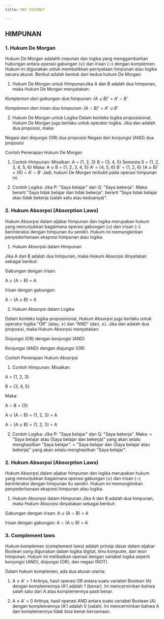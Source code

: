 ```yaml
---
title: MAT DISKRET

---
```


## HIMPUNAN
### 1. Hukum De Morgan
Hukum De Morgan adalahh impunan dan logika yang menggambarkan hubungan antara operasi gabungan (∪) dan irisan (∩) dengan komplemen. Hukum ini digunakan untuk membalikkan pernyataan himpunan atau logika secara akurat. Berikut adalah bentuk dari kedua hukum De Morgan:

1. Hukum De Morgan untuk HimpunanJika A dan B  adalah dua himpunan, maka Hukum De Morgan menyatakan:

*Komplemen dari gabungan dua himpunan:
(A ∪ B)' = A' ∩ B'*

*Komplemen dari irisan dua himpunan:
(A ∩ B)' = A' ∪ B'*

2. Hukum De Morgan untuk Logika
Dalam konteks logika proposisional, Hukum De Morgan juga berlaku untuk operator logika. Jika  dan  adalah dua proposisi, maka:

Negasi dari disjungsi (OR) dua proposisi
Negasi dari konjungsi (AND) dua proposisi

Contoh Penerapan Hukum De Morgan
1. Contoh Himpunan:
Misalkan:
A = {1, 2, 3}
B = {3, 4, 5}
Semesta S = {1, 2, 3, 4, 5, 6}
Maka:
A ∪ B = {1, 2, 3, 4, 5}
A' = {4, 5, 6}
B' = {1, 2, 6}
(A ∪ B)' = {6} = A' ∩ B'
Jadi, hukum De Morgan terbukti pada operasi himpunan ini.

2. Contoh Logika:
Jika P: "Saya belajar" dan Q: "Saya bekerja".
Maka:
 berarti "Saya tidak belajar dan tidak bekerja".
 berarti "Saya tidak belajar atau tidak bekerja (salah satu atau keduanya)".
 
 
### 2. Hukum Absorpsi (Absorption Laws)

Hukum Absorpsi dalam aljabar himpunan dan logika merupakan hukum yang menunjukkan bagaimana operasi gabungan (∪) dan irisan (∩) berinteraksi dengan himpunan itu sendiri. Hukum ini memungkinkan penyederhanaan ekspresi himpunan atau logika.

1. Hukum Absorpsi dalam Himpunan

Jika A dan B adalah dua himpunan, maka Hukum Absorpsi dinyatakan sebagai berikut:

Gabungan dengan irisan:


A ∪ (A ∩ B) = A

Irisan dengan gabungan:


A ∩ (A ∪ B) = A

2. Hukum Absorpsi dalam Logika

Dalam konteks logika proposisional, Hukum Absorpsi juga berlaku untuk operator logika "OR" (atau, ∨) dan "AND" (dan, ∧). Jika  dan  adalah dua proposisi, maka Hukum Absorpsi menyatakan:

Disjungsi (OR) dengan konjungsi (AND)

Konjungsi (AND) dengan disjungsi (OR)

Contoh Penerapan Hukum Absorpsi

1. Contoh Himpunan:
Misalkan:

A = {1, 2, 3}

B = {3, 4, 5}


Maka:

A ∩ B = {3}

A ∪ (A ∩ B) = {1, 2, 3} = A

A ∩ (A ∪ B) = {1, 2, 3} = A



2. Contoh Logika:
Jika P: "Saya belajar" dan Q: "Saya bekerja".
Maka:
= "Saya belajar atau (Saya belajar dan bekerja)" yang akan selalu menghasilkan "Saya belajar".
= "Saya belajar dan (Saya belajar atau bekerja)" yang akan selalu menghasilkan "Saya belajar".


### 2. Hukum Absorpsi (Absorption Laws)
Hukum Absorpsi dalam aljabar himpunan dan logika merupakan hukum yang menunjukkan bagaimana operasi gabungan (∪) dan irisan (∩) berinteraksi dengan himpunan itu sendiri. Hukum ini memungkinkan penyederhanaan ekspresi himpunan atau logika.

1. Hukum Absorpsi dalam Himpunan
Jika A dan B adalah dua himpunan, maka Hukum Absorpsi dinyatakan sebagai berikut:

Gabungan dengan irisan:
A ∪ (A ∩ B) = A

Irisan dengan gabungan:
A ∩ (A ∪ B) = A


### 3. Complement laws
Hukum komplemen (complement laws) adalah prinsip dasar dalam aljabar Boolean yang digunakan dalam logika digital, ilmu komputer, dan teori himpunan. Hukum ini melibatkan operasi dengan variabel logika seperti konjungsi (AND), disjungsi (OR), dan negasi (NOT).

Dalam hukum komplemen, ada dua aturan utama:

1. A ∨ A' = 1
Artinya, hasil operasi OR antara suatu variabel Boolean (A) dengan komplemennya (A') adalah 1 (benar). Ini mencerminkan bahwa salah satu dari A atau komplemennya pasti benar.


2. A ∧ A' = 0
Artinya, hasil operasi AND antara suatu variabel Boolean (A) dengan komplemennya (A') adalah 0 (salah). Ini mencerminkan bahwa A dan komplemennya tidak bisa benar bersamaan.